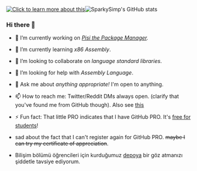 [![Click to learn more about this](https://upload.wikimedia.org/wikipedia/commons/thumb/f/fd/Sample_09-F9_protest_art%2C_Free_Speech_Flag_by_John_Marcotte.svg/300px-Sample_09-F9_protest_art%2C_Free_Speech_Flag_by_John_Marcotte.svg.png)](https://en.wikipedia.org/wiki/Free_Speech_Flag)![SparkySimp's GitHub stats](https://github-readme-stats.vercel.app/api?username=SparkySimp)<br/>
### Hi there 👋

- 🔭 I’m currently working on *[Pisi the Package Manager](https://github.com/SparkySimp/pisi).* <!--(See [CattyLang/CattyLang](https://github.com/CattyLang/CattyLang))-->
- 🌱 I’m currently learning *x86 Assembly*.
- 👯 I’m looking to collaborate on *language standard libraries*.
- 🤔 I’m looking for help with *Assembly Language*.
- 💬 Ask me about *anything appropriate!* I'm open to anything.
- 📫 How to reach me: Twitter/Reddit DMs always open. (clarify that you've found me from GitHub though). Also see [this](https://github.com/SparkySimp/SparkySimp/discussions/1)
- ⚡ Fun fact: That little PRO indicates that I have GitHub PRO. It's [free for students](https://education.github.com)!
- sad about the fact that I can't register again for GitHub PRO. ~~maybe I can try my certificate of appreciation~~.

- Bilişim bölümü öğrencileri için kurduğumuz [depoya](https://github.com/SparkySimp/ntp-cozumler) bir göz atmanızı şiddetle tavsiye ediyorum.
